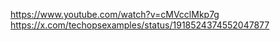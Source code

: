 https://www.youtube.com/watch?v=cMVcclMkp7g
https://x.com/techopsexamples/status/1918524374552047877
